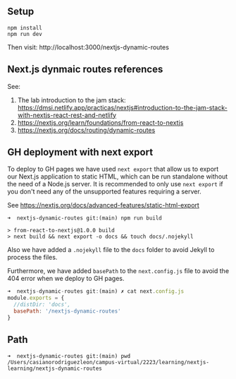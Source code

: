 
## Setup

```
npm install
npm run dev
```

Then visit: http://localhost:3000/nextjs-dynamic-routes


## Next.js dynmaic routes references

See:

1. The lab introduction to the jam stack: <https://dmsi.netlify.app/practicas/nextjs#introduction-to-the-jam-stack-with-nextjs-react-rest-and-netlify>
2. <https://nextjs.org/learn/foundations/from-react-to-nextjs>
1. <https://nextjs.org/docs/routing/dynamic-routes>

## GH deployment with next export

To deploy to GH pages we have used 
`next export` that allow us to export our Next.js application to static HTML,
which can be run standalone without the need of a Node.js server. 
It is recommended to only use `next export` if you don't need any of the 
unsupported features requiring a server.

See <https://nextjs.org/docs/advanced-features/static-html-export>

```
➜  nextjs-dynamic-routes git:(main) npm run build

> from-react-to-nextjs@1.0.0 build
> next build && next export -o docs && touch docs/.nojekyll
```

Also we have added a `.nojekyll` file to the `docs` folder to avoid
Jekyll to process the files.

Furthermore, we have added `basePath` to the `next.config.js` file to
avoid the 404 error when we deploy to GH pages.

```js 
➜  nextjs-dynamic-routes git:(main) ✗ cat next.config.js 
module.exports = {
  //distDir: 'docs',
  basePath: '/nextjs-dynamic-routes'
}
```



## Path

```
➜  nextjs-dynamic-routes git:(main) pwd
/Users/casianorodriguezleon/campus-virtual/2223/learning/nextjs-learning/nextjs-dynamic-routes
```